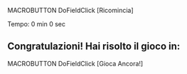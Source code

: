 ﻿MACROBUTTON DoFieldClick  [Ricomincia] 

Tempo: 0 min 0 sec
## **Congratulazioni! Hai risolto il gioco in:** 
MACROBUTTON DoFieldClick  [Gioca Ancora!]
